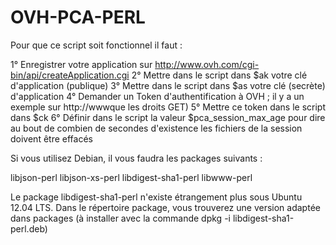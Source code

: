 OVH-PCA-PERL
============

Pour que ce script soit fonctionnel il faut :

1° Enregistrer votre application sur http://www.ovh.com/cgi-bin/api/createApplication.cgi
2° Mettre dans le script dans $ak votre clé d'application (publique)
3° Mettre dans le script dans $as votre clé (secrète) d'application
4° Demander un Token d'authentification à OVH ; il y a un exemple sur http://wwwque les droits GET)
5° Mettre ce token dans le script dans $ck
6° Définir dans le script la valeur $pca_session_max_age pour dire au bout de combien de secondes d'existence les fichiers de la session doivent être effacés

Si vous utilisez Debian, il vous faudra les packages suivants :

libjson-perl
libjson-xs-perl
libdigest-sha1-perl
libwww-perl 

Le package libdigest-sha1-perl n'existe étrangement plus sous Ubuntu 12.04 LTS. Dans le répertoire package, vous trouverez une version adaptée dans packages (à installer avec la commande dpkg -i libdigest-sha1-perl.deb)
